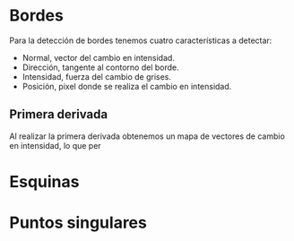# Bordes
Para la detección de bordes tenemos cuatro características a detectar:
- Normal, vector del cambio en intensidad.
- Dirección, tangente al contorno del borde.
- Intensidad, fuerza del cambio de grises.
- Posición, pixel donde se realiza el cambio en intensidad.
## Primera derivada
Al realizar la primera derivada obtenemos un mapa de vectores de cambio en intensidad, lo que per
# Esquinas
# Puntos singulares